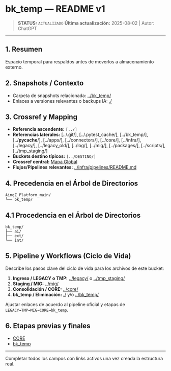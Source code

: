 # bk_temp — README v1

> **STATUS:** `ACTUALIZADO`
> **Última actualización:** 2025-08-02 | Autor: ChatGPT


---

## 1. Resumen
Espacio temporal para respaldos antes de moverlos a almacenamiento externo.

## 2. Snapshots / Contexto
- Carpeta de snapshots relacionada: [../bk_temp/](../bk_temp/)
- Enlaces a versiones relevantes o backups IA: [./](./)

## 3. Crossref y Mapping
- **Referencia ascendente:** `[../]`
- **Referencias laterales:** [../.git/], [../.pytest_cache/], [../bk_temp/], [../__pycache__/], [../apps/], [../connectors/], [../core/], [../infra/], [../legacy/], [../legacy_old/], [../log/], [../mig/], [../packages/], [../scripts/], [../tmp_staging/]
- **Buckets destino típicos:** `[../DESTINO/]`
- **Crossref central:** [Mapa Global](../core/data/crossref_mapping_buckets_aingz_platform_v_1_20250731.md)
- **Flujos/Pipelines relevantes:** [../infra/pipelines/README.md](../infra/pipelines/README.md)


## 4. Precedencia en el Árbol de Directorios
```text
AingZ_Platform_main/
└── bk_temp/
```

## 4.1 Procedencia en el Árbol de Directorios
```text
bk_temp/
├── ai/
├── ext/
└── int/
```

## 5. Pipeline y Workflows (Ciclo de Vida)
Describe los pasos clave del ciclo de vida para los archivos de este bucket:
1. **Ingreso / LEGACY o TMP:** [../legacy/](../legacy/) o [../tmp_staging/](../tmp_staging/)
2. **Staging / MIG:** [../mig/](../mig/)
3. **Consolidación / CORE:** [../core/](../core/)
4. **bk_temp / Eliminación:** [./](./) y/o [../bk_temp/](../bk_temp/)


Ajustar enlaces de acuerdo al pipeline oficial y etapas de `LEGACY→TMP→MIG→CORE→bk_temp`.

## 6. Etapas previas y finales
- [CORE](../core/)
- [bk_temp](./)

---

Completar todos los campos con links activos una vez creada la estructura real.

